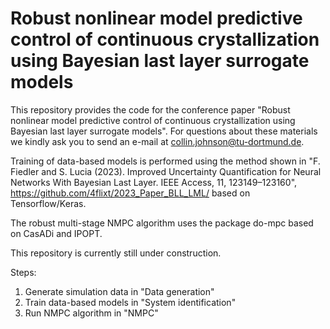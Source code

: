 # Robust nonlinear model predictive control of continuous crystallization using Bayesian last layer surrogate models
This repository provides the code for the conference paper "Robust nonlinear model predictive control of continuous crystallization using Bayesian last layer surrogate models".
For questions about these materials we kindly ask you to send an e-mail at collin.johnson@tu-dortmund.de.

Training of data-based models is performed using the method shown in "F. Fiedler and S. Lucia (2023). Improved Uncertainty Quantification for Neural Networks With Bayesian Last Layer. IEEE Access, 11, 123149–123160", https://github.com/4flixt/2023_Paper_BLL_LML/ based on Tensorflow/Keras.

The robust multi-stage NMPC algorithm uses the package do-mpc based on CasADi and IPOPT.

This repository is currently still under construction.

Steps:
1. Generate simulation data in "Data generation"
2. Train data-based models in "System identification"
3. Run NMPC algorithm in "NMPC"
